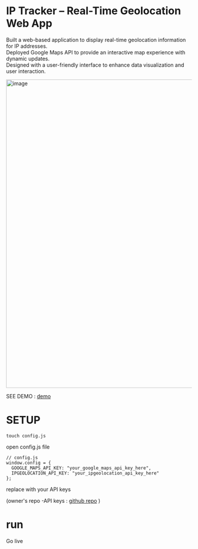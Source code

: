 # IP Tracker – Real-Time Geolocation Web App

Built a web-based application to display real-time geolocation information for IP addresses.  
Deployed Google Maps API to provide an interactive map experience with dynamic updates.  
Designed with a user-friendly interface to enhance data visualization and user interaction. 

<img width="875" height="835" alt="image" src="https://github.com/user-attachments/assets/be2d51a2-7c28-442e-b489-9df15641135f" />


SEE DEMO : [demo](https://snh078.github.io/ip--open-location-tracker-/)

# SETUP
```
touch config.js
```
open config.js file 
```
// config.js
window.config = {
  GOOGLE_MAPS_API_KEY: "your_google_maps_api_key_here",
  IPGEOLOCATION_API_KEY: "your_ipgeolocation_api_key_here"
};
```
 replace with your API keys     
  
  (owner's repo -API keys : [github repo]( https://github.com/SNH078/.env-API_KEY/blob/main/IP%20Tracker_API_KEY.md ) )
 
# run
Go live 
